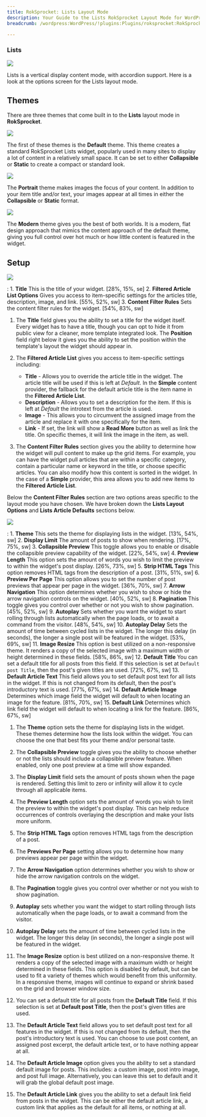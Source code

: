 ```yaml
---
title: RokSprocket: Lists Layout Mode
description: Your Guide to the Lists RokSprocket Layout Mode for WordPress
breadcrumb: /wordpress:WordPress/!plugins:Plugins/roksprocket:RokSprocket

---
```


### Lists

![][lists]

Lists is a vertical display content mode, with accordion support. Here is a look at the options screen for the Lists layout mode.

Themes
-----

There are three themes that come built in to the **Lists** layout mode in **RokSprocket**. 

![][default]

The first of these themes is the **Default** theme. This theme creates a standard RokSprocket Lists widget, popularly used in many sites to display a lot of content in a relatively small space. It can be set to either **Collapsible** or **Static** to create a compact or standard look.

![][portrait]

The **Portrait** theme makes images the focus of your content. In addition to your item title and/or text, your images appear at all times in either the **Collapsible** or **Static** format.

![][modern]

The **Modern** theme gives you the best of both worlds. It is a modern, flat design approach that mimics the content approach of the default theme, giving you full control over hot much or how little content is featured in the widget.

Setup
-----

![][lists1]

:   1. **Title** This is the title of your widget. [28%, 15%, se]
    2. **Filtered Article List Options** Gives you access to item-specific settings for the articles title, description, image, and link. [55%, 52%, sw]
    3. **Content Filter Rules** Sets the content filter rules for the widget. [54%, 83%, sw]

1. The **Title** field gives you the ability to set a title for the widget itself. Every widget has to have a title, though you can opt to hide it from public view for a cleaner, more template integrated look. The **Position** field right below it gives you the ability to set the position within the template's layout the widget should appear in.

2. The **Filtered Article List** gives you access to item-specific settings including:

    * **Title** - Allows you to override the article title in the widget. The article title will be used if this is left at *Default*. In the **Simple** content provider, the fallback for the default article title is the item name in the **Filtered Article List**.
    * **Description** - Allows you to set a description for the item. If this is left at *Default* the introtext from the article is used. 
    * **Image** - This allows you to circumvent the assigned image from the article and replace it with one specifically for the item. 
    * **Link** - If set, the link will show a **Read More** button as well as link the title. On specific themes, it will link the image in the item, as well.

3. The **Content Filter Rules** section gives you the ability to determine how the widget will pull content to make up the grid items. For example, you can have the widget pull articles that are within a specific category, contain a particular name or keyword in the title, or choose specific articles. You can also modify how this content is sorted in the widget. In the case of a **Simple** provider, this area allows you to add new items to the **Filtered Article List**.

Below the **Content Filter Rules** section are two options areas specific to the layout mode you have chosen. We have broken down the **Lists Layout Options** and **Lists Article Defaults** sections below.

![][lists_2]

:   1. **Theme** This sets the theme for displaying lists in the widget. [13%, 54%, sw]
    2. **Display Limit** The amount of posts to show when rendering. [17%, 75%, sw]
    3. **Collapsible Preview** This toggle allows you to enable or disable the collapsible preview capability of the widget. [22%, 54%, sw]
    4. **Preview Length** This option sets the amount of words you wish to limit the preview to within the widget's post display. [26%, 73%, sw]
    5.  **Strip HTML Tags** This option removes HTML tags from the description of a post. [31%, 51%, sw]
    6. **Preview Per Page** This option allows you to set the number of post previews that appear per page in the widget. [36%, 70%, sw]
    7. **Arrow Navigation** This option determines whether you wish to show or hide the arrow navigation controls on the widget. [40%, 52%, sw]
    8. **Pagination** This toggle gives you control over whether or not you wish to show pagination. [45%, 52%, sw]
    9. **Autoplay** Sets whether you want the widget to start rolling through lists automatically when the page loads, or to await a command from the visitor. [48%, 54%, sw]
    10. **Autoplay Delay** Sets the amount of time between cycled lists in the widget. The longer this delay (in seconds), the longer a single post will be featured in the widget. [53%, 69%, sw]
    11. **Image Resize** This option is best utilized on a non-responsive theme. It renders a copy of the selected image with a maximum width or height determined in these fields. [58%, 86%, sw]
    12. **Default Title** You can set a default title for all posts from this field. If this selection is set at `Default post Title`, then the post's given titles are used. [72%, 67%, sw]
    13. **Default Article Text** This field allows you to set default post text for all lists in the widget. If this is not changed from its default, then the post's introductory text is used. [77%, 67%, sw]
    14. **Default Article Image** Determines which image field the widget will default to when locating an image for the feature. [81%, 70%, sw]
    15. **Default Link** Determines which link field the widget will default to when locating a link for the feature. [86%, 67%, sw]

1.  The **Theme** option sets the theme for displaying lists in the widget. These themes determine how the lists look within the widget. You can choose the one that best fits your theme and/or personal taste.

2. The **Collapsible Preview** toggle gives you the ability to choose whether or not the lists should include a collapsible preview feature. When enabled, only one post preview at a time will show expanded.

3.  The **Display Limit** field sets the amount of posts shown when the page is rendered.  Setting this limit to zero or infinity will allow it to cycle through all applicable items.

4. The **Preview Length** option sets the amount of words you wish to limit the preview to within the widget's post display. This can help reduce occurrences of controls overlaying the description and make your lists more uniform.

5. The **Strip HTML Tags** option removes HTML tags from the description of a post.

6. The **Previews Per Page** setting allows you to determine how many previews appear per page within the widget.

7.  The **Arrow Navigation** option determines whether you wish to show or hide the arrow navigation controls on the widget.

8.  The **Pagination** toggle gives you control over whether or not you wish to show pagination.

9.  **Autoplay** sets whether you want the widget to start rolling through lists automatically when the page loads, or to await a command from the visitor.

10. **Autoplay Delay** sets the amount of time between cycled lists in the widget. The longer this delay (in seconds), the longer a single post will be featured in the widget.

11.  The **Image Resize** option is best utilized on a non-responsive theme. It renders a copy of the selected image with a maximum width or height determined in these fields. This option is disabled by default, but can be used to fit a variety of themes which would benefit from this uniformity. In a responsive theme, images will continue to expand or shrink based on the grid and browser window size.

12.  You can set a default title for all posts from the **Default Title** field. If this selection is set at **Default post Title**, then the post's given titles are used. 

13.  The **Default Article Text** field allows you to set default post text for all features in the widget. If this is not changed from its default, then the post's introductory text is used. You can choose to use post content, an assigned post excerpt, the default article text, or to have nothing appear at all.

14.  The **Default Article Image** option gives you the ability to set a standard default image for posts. This includes: a custom image, post intro image, and post full image. Alternatively, you can leave this set to default and it will grab the global default post image.

15.  The **Default Article Link** gives you the ability to set a default link field from posts in the widget. This can be either the default article link, a custom link that applies as the default for all items, or nothing at all.

[lists]: assets/lists.png
[lists_link]: layout_modes.md#lists
[lists_2]: assets/lists_2.jpeg
[modern]: assets/lists_modern.jpeg
[portrait]: assets/lists_portrait.jpeg
[default]: assets/lists_default.jpeg
[lists1]: assets/lists_1.jpg
